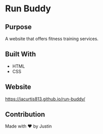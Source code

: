 # Run Buddy

## Purpose
A website that offers fitness training services.

## Built With
* HTML
* CSS

## Website
https://jacurtis813.github.io/run-buddy/

## Contribution
Made with ❤ by Justin